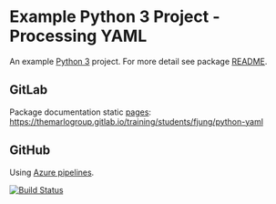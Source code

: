 # Example Python 3 Project - Processing YAML

An example [Python 3](https://docs.python.org/3/) project. For more detail see
package [README](./README.rst).

## GitLab

Package documentation static
[pages](https://docs.gitlab.com/ce/user/project/pages/getting_started_part_one.html):
https://themarlogroup.gitlab.io/training/students/fjung/python-yaml

## GitHub

Using [Azure
pipelines](https://docs.microsoft.com/en-au/azure/devops/pipelines/index?view=azure-devops).

[![Build Status](https://dev.azure.com/frankhjung/python/_apis/build/status/frankhjung.python-yaml?branchName=master)](https://dev.azure.com/frankhjung/python/_build/latest?definitionId=4&branchName=master)

